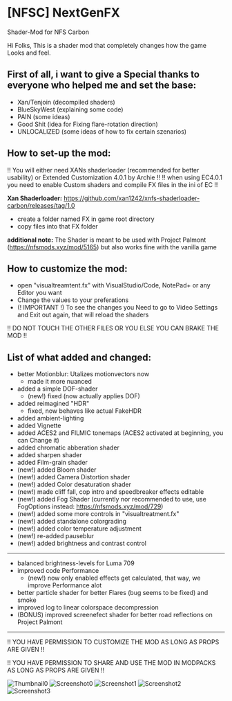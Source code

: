 # [NFSC] NextGenFX
Shader-Mod for NFS Carbon

Hi Folks,
This is a shader mod that completely changes how the game Looks and feel.

**First of all, i want to give a Special thanks to everyone who helped me and set the base:**
-----------------------------------------------------------------------------------------------
- Xan/Tenjoin (decompiled shaders)
- BlueSkyWest (explaining some code)
- PAIN (some ideas)
- Good Shit (idea for Fixing flare-rotation direction)
- UNLOCALIZED (some ideas of how to fix certain szenarios)

**How to set-up the mod:**
-----------------------------------------------------------------------------------------------
!! You will either need XANs shaderloader (recommended for better usability) or Extended Customization 4.0.1 by Archie !!
!! when using EC4.0.1 you need to enable Custom shaders and compile FX files in the ini of EC !!

**Xan Shaderloader:** https://github.com/xan1242/xnfs-shaderloader-carbon/releases/tag/1.0

- create a folder named FX in game root directory
- copy files into that FX folder

**additional note:** The Shader is meant to be used with Project Palmont (https://nfsmods.xyz/mod/5165) but also works fine with the vanilla game

**How to customize the mod:**
-----------------------------------------------------------------------------------------------
- open "visualtreamtent.fx" with VisualStudio/Code, NotePad+ or any Editor you want
- Change the values to your preferations
- (! IMPORTANT !) To see the changes you Need to go to Video Settings and Exit out again, that will reload the shaders

 !! DO NOT TOUCH THE OTHER FILES OR YOU ELSE YOU CAN BRAKE THE MOD !!

**List of what added and changed:**
-----------------------------------------------------------------------------------------------
- better Motionblur: Utalizes motionvectors now
  - made it more nuanced
- added a simple DOF-shader
  - (new!) fixed (now actually applies DOF)
- added reimagined "HDR"
  - fixed, now behaves like actual FakeHDR
- added ambient-lighting
- added Vignette
- added ACES2 and FILMIC tonemaps (ACES2 activated at beginning, you can Change it)
- added chromatic abberation shader
- added sharpen shader
- added Film-grain shader
- (new!) added Bloom shader
- (new!) added Camera Distortion shader
- (new!) added Color desaturation shader
- (new!) made cliff fall, cop intro and speedbreaker effects editable
- (new!) added Fog Shader (currently nor recommended to use, use FogOptions instead: https://nfsmods.xyz/mod/729)
- (new!) added some more controls in "visualtreatment.fx"
- (new!) added standalone colorgrading
- (new!) added color temperature adjustment
- (new!) re-added pauseblur
- (new!) added brightness and contrast control
-----------------------------------------------------------------------------------------------
- balanced brightness-levels for Luma 709
- improved code Performance
  - (new!) now only enabled effects get calculated, that way, we improve Performance alot
- better particle shader for better Flares (bug seems to be fixed) and smoke
- improved log to linear colorspace decompression
- (BONUS) improved screenefect shader for better road reflections on Project Palmont
-----------------------------------------------------------------------------------------------
!! YOU HAVE PERMISSION TO CUSTOMIZE THE MOD AS LONG AS PROPS ARE GIVEN !!

!! YOU HAVE PERMISSION TO SHARE AND USE THE MOD IN MODPACKS AS LONG AS PROPS ARE GIVEN !!

![Thumbnail0](https://github.com/user-attachments/assets/da2f4d2a-6f8e-4c33-ab24-9546ba52b2e6)
![Screenshot0](https://github.com/user-attachments/assets/fd2df166-2f18-443b-9a31-24dad3d113c2)
![Screenshot1](https://github.com/user-attachments/assets/813bed66-8bca-42de-b997-4e7a9c1664ce)
![Screenshot2](https://github.com/user-attachments/assets/674f60a2-7aa9-479b-8503-dd7797587671)
![Screenshot3](https://github.com/user-attachments/assets/935f75f6-26cb-4455-82d8-c116ee0a2666)


